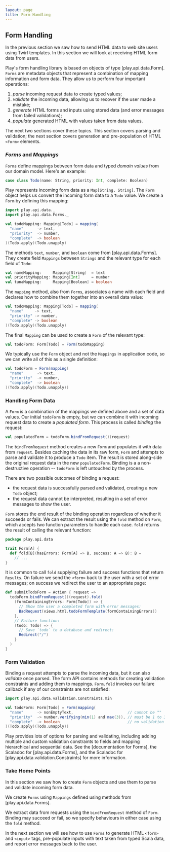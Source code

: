 ```yaml
---
layout: page
title: Form Handling
---
```


## Form Handling

In the previous section we saw how to send HTML data to web site users using Twirl templates. In this section we will look at receiving HTML form data from users.

Play's form handling library is based on objects of type [play.api.data.Form]. `Forms` are metadata objects that represent a combination of mapping information and form data. They allow us to perform four important operations:

 1. *parse* incoming request data to create typed values;
 2. *validate* the incoming data, allowing us to recover if the user made a mistake;
 3. *generate* HTML forms and inputs using stored data (and error messages from failed validations);
 4. *populate* generated HTML with values taken from data values.

The next two sections cover these topics. This section covers parsing and validation; the next section covers generation and pre-population of HTML `<form>` elements.



### *Forms* and *Mappings*

`Forms` define mappings between form data and typed *domain values* from our domain model. Here's an example:

~~~ scala
case class Todo(name: String, priority: Int, complete: Boolean)
~~~

Play represents incoming form data as a `Map[String, String]`. The `Form` object helps us convert the incoming form data to a `Todo` value. We create a `Form` by defining this mapping:

~~~ scala
import play.api.data._
import play.api.data.Forms._

val todoMapping: Mapping[Todo] = mapping(
  "name"      -> text,
  "priority"  -> number,
  "complete"  -> boolean
)(Todo.apply)(Todo.unapply)
~~~

The methods `text`, `number`, and `boolean` come from [play.api.data.Forms]. They create field `Mappings` between `Strings` and the relevant type for each field of `Todo`:


~~~ scala
val nameMapping:     Mapping[String]  = text
val priorityMapping: Mapping[Int]     = number
val tunaMapping:     Mapping[Boolean] = boolean
~~~

The `mapping` method, also from `Forms`, associates a name with each field and declares how to combine them together into an overall data value:

~~~ scala
val todoMapping: Mapping[Todo] = mapping(
  "name"     -> text,
  "priority" -> number,
  "complete" -> boolean
)(Todo.apply)(Todo.unapply)
~~~

The final `Mapping` can be used to create a `Form` of the relevant type:

~~~ scala
val todoForm: Form[Todo] = Form(todoMapping)
~~~

We typically use the `Form` object and not the `Mappings` in application code, so we can write all of this as a single definition:

~~~ scala
val todoForm = Form(mapping(
  "name"      -> text,
  "priority"  -> number,
  "complete"  -> boolean
)(Todo.apply)(Todo.unapply))
~~~

### Handling Form Data

A `Form` is a combination of the mappings we defined above and a set of data values. Our initial `todoForm` is empty, but we can combine it with incoming request data to create a *populated form*. This process is called *binding* the request:

~~~ scala
val populatedForm = todoForm.bindFromRequest()(request)
~~~

The `bindFromRequest` method creates a new `Form` and populates it with data from `request`. Besides caching the data in its raw form, `Form` and attempts to parse and validate it to produce a `Todo` item. The result is stored along-side the original request data in the new `populatedForm`. Binding is a a non-destructive operation -- `todoForm` is left untouched by the process.

There are two possible outcomes of binding a request:

 - the request data is successfully parsed and validated, creating a new `Todo` object;
 - the request data cannot be interpreted, resulting in a set of error messages to show the user.

`Form` stores the end result of the binding operation regardless of whether it succeeds or fails. We can extract the result using the `fold` method on `Form`, which accepts two function parameters to handle each case. `fold` returns the result of calling the relevant function:

~~~ scala
package play.api.data

trait Form[A] {
  def fold[B](hasErrors: Form[A] => B, success: A => B): B =
    // ...
}
~~~

It is common to call `fold` supplying failure and success functions that return `Results`. On failure we send the `<form>` back to the user with a set of error messages; on success we redirect the user to an appropriate page:

~~~ scala
def submitTodoForm = Action { request =>
  todoForm.bindFromRequest()(request).fold(
    (formContainingErrors: Form[Todo]) => {
      // Show the user a completed form with error messages:
      BadRequest(views.html.todoFormTemplate(formContainingErrors))
    },
    // Failure function:
    (todo: Todo) => {
      // Save `todo` to a database and redirect:
      Redirect("/")
    }
  )
}
~~~

### Form Validation

Binding a request attempts to parse the incoming data, but it can also *validate* once parsed. The form API contains methods for creating validation constraints and adding them to mappings. `Form.fold` invokes our failure callback if any of our constraints are not satisfied:

~~~ scala
import play.api.data.validation.Constraints.min

val todoForm: Form[Todo] = Form(mapping(
  "name"      -> nonEmptyText,                        // cannot be ""
  "priority"  -> number.verifying(min(1) and max(3)), // must be 1 to 3
  "complete"  -> boolean                              // no validation
)(Todo.apply)(Todo.unapply))
~~~

Play provides lots of options for parsing and validating, including adding multiple and custom validation constraints to fields and mapping hierarchical and sequential data. See the [documentation for Forms], the Scaladoc for [play.api.data.Forms], and the Scaladoc for [play.api.data.validation.Constraints] for more information.

### Take Home Points

In this section we saw how to create `Form` objects and use them to parse and validate incoming form data.

We create `Forms` using `Mappings` defined using methods from [play.api.data.Forms].

We extract data from requests using the `bindFromRequest` method of `Form`. Binding may succeed or fail, so we specify behaviours in either case using the `fold` method.

In the next section we will see how to use `Forms` to generate HTML `<form>` and `<input>` tags, pre-populate inputs with text taken from typed Scala data, and report error messages back to the user.

